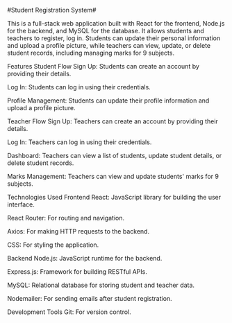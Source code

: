 #Student Registration System#

This is a full-stack web application built with React for the frontend, Node.js for the backend, and MySQL for the database. It allows students and teachers to register, log in. Students can update their personal information and upload a profile picture, while teachers can view, update, or delete student records, including managing marks for 9 subjects.

Features
Student Flow
Sign Up: Students can create an account by providing their details.

Log In: Students can log in using their credentials.

Profile Management: Students can update their profile information and upload a profile picture.

Teacher Flow
Sign Up: Teachers can create an account by providing their details.

Log In: Teachers can log in using their credentials.

Dashboard: Teachers can view a list of students, update student details, or delete student records.

Marks Management: Teachers can view and update students' marks for 9 subjects.

Technologies Used
Frontend
React: JavaScript library for building the user interface.

React Router: For routing and navigation.

Axios: For making HTTP requests to the backend.

CSS: For styling the application.

Backend
Node.js: JavaScript runtime for the backend.

Express.js: Framework for building RESTful APIs.

MySQL: Relational database for storing student and teacher data.

Nodemailer: For sending emails after student registration.

Development Tools
Git: For version control.




